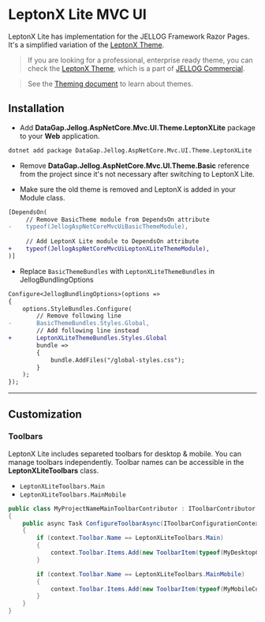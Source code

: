 # LeptonX Lite MVC UI
LeptonX Lite has implementation for the JELLOG Framework Razor Pages. It's a simplified variation of the [LeptonX Theme](https://x.leptontheme.com/).

>   If you are looking for a professional, enterprise ready theme, you can check the [LeptonX Theme](https://x.leptontheme.com/), which is a part of [JELLOG Commercial](https://commercial.jellog.io/).

> See the [Theming document](https://docs.jellog.io/en/jellog/latest/UI/AspNetCore/Theming) to learn about themes.

## Installation

- Add **DataGap.Jellog.AspNetCore.Mvc.UI.Theme.LeptonXLite** package to your **Web** application.

```bash
dotnet add package DataGap.Jellog.AspNetCore.Mvc.UI.Theme.LeptonXLite --prerelease
```

- Remove **DataGap.Jellog.AspNetCore.Mvc.UI.Theme.Basic** reference from the project since it's not necessary after switching to LeptonX Lite.

- Make sure the old theme is removed and LeptonX is added in your Module class.

```diff
[DependsOn(
     // Remove BasicTheme module from DependsOn attribute
-    typeof(JellogAspNetCoreMvcUiBasicThemeModule),
     
     // Add LeptonX Lite module to DependsOn attribute
+    typeof(JellogAspNetCoreMvcUiLeptonXLiteThemeModule),
)]
```

- Replace `BasicThemeBundles` with `LeptonXLiteThemeBundles` in JellogBundlingOptions

```diff
Configure<JellogBundlingOptions>(options =>
{
    options.StyleBundles.Configure(
        // Remove following line
-       BasicThemeBundles.Styles.Global,
        // Add following line instead
+       LeptonXLiteThemeBundles.Styles.Global
        bundle =>
        {
            bundle.AddFiles("/global-styles.css");
        }
    );
});
```

---

## Customization

### Toolbars
LeptonX Lite includes separeted toolbars for desktop & mobile. You can manage toolbars independently. Toolbar names can be accessible in the **LeptonXLiteToolbars** class.

- `LeptonXLiteToolbars.Main`
- `LeptonXLiteToolbars.MainMobile`

```csharp
public class MyProjectNameMainToolbarContributor : IToolbarContributor
{
    public async Task ConfigureToolbarAsync(IToolbarConfigurationContext context)
    {
        if (context.Toolbar.Name == LeptonXLiteToolbars.Main)
        {
            context.Toolbar.Items.Add(new ToolbarItem(typeof(MyDesktopComponent)));
        }

        if (context.Toolbar.Name == LeptonXLiteToolbars.MainMobile)
        {
            context.Toolbar.Items.Add(new ToolbarItem(typeof(MyMobileComponent)));
        }
    }
}
```

